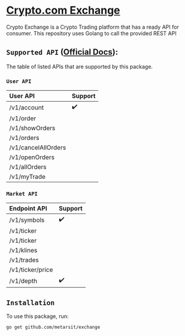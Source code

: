 # [Crypto.com Exchange](https://crypto.com/exchange)
Crypto Exchange is a Crypto Trading platform that has a ready API for consumer. This repository uses Golang to call the provided REST API

## `Supported API` ([Official Docs](https://crypto.com/exchange-doc#endpoint)):
The table of listed APIs that are supported by this package.

### `User API`
| User API | Support |
:---------------- | :---------------- |
/v1/account | :heavy_check_mark:
/v1/order |
/v1/showOrders |
/v1/orders |
/v1/cancelAllOrders |
/v1/openOrders |
/v1/allOrders |
/v1/myTrade |


### `Market API`
| Endpoint API | Support |
:---------------- | :---------------- |
/v1/symbols | :heavy_check_mark:
/v1/ticker |
/v1/ticker |
/v1/klines |
/v1/trades |
/v1/ticker/price |
/v1/depth | :heavy_check_mark:

## `Installation`
To use this package, run:

    go get github.com/metarsit/exchange